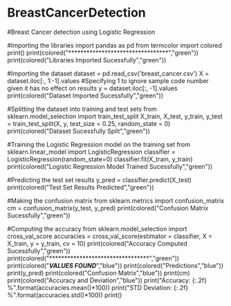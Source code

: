 # BreastCancerDetection
#Breast Cancer detection using Logistic Regression


#Importing the libraries
import pandas as pd 
from termcolor import colored
print()
print(colored("*********************************","green"))
print(colored("Libraries Imported Sucessfully","green"))

#Importing the dataset
dataset = pd.read_csv('breast_cancer.csv')
X = dataset.iloc[:, 1:-1].values   #Specifying 1 to ignore sample code number given it has no effect on results
y = dataset.iloc[:, -1].values
print(colored("Dataset Imported Sucessfully","green"))


#Splitting the dataset into training and test sets
from sklearn.model_selection import train_test_split
X_train, X_test, y_train, y_test = train_test_split(X, y, test_size = 0.25, random_state = 0)
print(colored("Dataset Sucessfully Split","green"))

#Training the Logistic Regression model on the training set
from sklearn.linear_model import LogisticRegression
classifier = LogisticRegression(random_state=0)
classifier.fit(X_train, y_train)
print(colored("Logistic Regression Model Trained Sucessfully","green"))

#Predicting the test set results
y_pred = classifier.predict(X_test)
print(colored("Test Set Results Predicted","green"))

#Making the confusion matrix
from sklearn.metrics import confusion_matrix
cm = confusion_matrix(y_test, y_pred)
print(colored("Confusion Matrix Sucessfully","green"))

#Computing the accuracy
from sklearn.model_selection import cross_val_score
accuracies = cross_val_score(estimator = classifier, X = X_train, y = y_train, cv = 10)
print(colored("Accuracy Computed Sucessfully","green"))
print(colored("*********************************","green"))
print(colored("*****VALUES FOUND*****","blue"))
print(colored("Predictions","blue"))
print(y_pred)
print(colored("Confusion Matrix","blue"))
print(cm)
print(colored("Accuracy and Deviation","blue"))
print("Accuracy: {:.2f} %".format(accuracies.mean()*100))
print("STD Deviation: {:.2f} %".format(accuracies.std()*100))
print()
